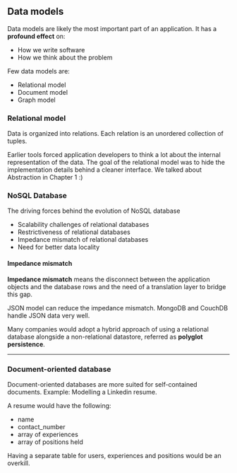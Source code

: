 ## Data models

Data models are likely the most important part of an application. It has a **profound effect** on:
- How we write software
- How we think about the problem

Few data models are:
- Relational model
- Document model
- Graph model

### Relational model

Data is organized into relations. Each relation is an unordered collection of tuples.

Earlier tools forced application developers to think a lot about the internal representation of the data. The goal of the relational model was to hide the implementation details behind a cleaner interface.
We talked about Abstraction in Chapter 1 :)

### NoSQL Database

The driving forces behind the evolution of NoSQL database
- Scalability challenges of relational databases
- Restrictiveness of relational databases
- Impedance mismatch of relational databases
- Need for better data locality

#### Impedance mismatch

**Impedance mismatch** means the disconnect between the application objects and the database rows and the need of a translation layer to bridge this gap.

JSON model can reduce the impedance mismatch. MongoDB and CouchDB handle JSON data very well.

Many companies would adopt a hybrid approach of using a relational database alongside a non-relational datastore, referred as **polyglot persistence**.

---

### Document-oriented database

Document-oriented databases are more suited for self-contained documents. Example: Modelling a Linkedin resume.

A resume would have the following:
- name
- contact_number
- array of experiences
- array of positions held

Having a separate table for users, experiences and positions would be an overkill.
